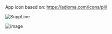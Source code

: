 App icon based on: https://adioma.com/icons/pill


![SuppLine](![image](https://github.com/user-attachments/assets/39e9965f-c31a-472f-95c1-8bd9b3d6ff46))

![image](https://github.com/user-attachments/assets/505720ff-eae6-4bfe-b194-0811bb3fee21)
